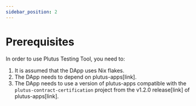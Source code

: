 ```yaml
---
sidebar_position: 2
---
```


# Prerequisites
In order to use Plutus Testing Tool, you need to:
1. It is assumed that the DApp uses Nix flakes.
2. The DApp needs to depend on plutus-apps[link].
3. The DApp needs to use a version of plutus-apps compatible with the `plutus-contract-certification` project from the v1.2.0 release[link] of plutus-apps[link].
